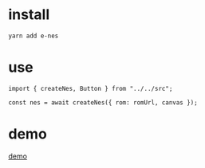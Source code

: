 # install

```
yarn add e-nes
```

# use
```
import { createNes, Button } from "../../src";

const nes = await createNes({ rom: romUrl, canvas });
```

# demo 
[demo](https://e-nes.vercel.app/)